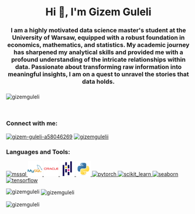 
<h1 align="center">Hi 👋, I'm Gizem Guleli</h1>


<h3 align="center">I am a highly motivated data science master's student at the University of Warsaw, equipped with a robust foundation in economics, mathematics, and statistics. My academic journey has sharpened my analytical skills and provided me with a profound understanding of the intricate relationships within data. Passionate about transforming raw information into meaningful insights, I am on a quest to unravel the stories that data holds.</h3>

<h3 align="left"></h3>
<h3 align="left"></h3>

<p align="left"> <img src="https://komarev.com/ghpvc/?username=gizemguleli&label=Profile%20views&color=0e75b6&style=flat" alt="gizemguleli" /> </p>

<p align="left"> <a href="https://twitter.com/" target="blank"><img src="https://img.shields.io/twitter/follow/?logo=twitter&style=for-the-badge" alt="" /></a> </p>


<h3 align="left">Connect with me:</h3>
<p align="left">
<a href="https://linkedin.com/in/gizem-guleli-a58046269" target="blank"><img align="center" src="https://raw.githubusercontent.com/rahuldkjain/github-profile-readme-generator/master/src/images/icons/Social/linked-in-alt.svg" alt="gizem-guleli-a58046269" height="30" width="40" /></a>
<a href="https://instagram.com/gizemgulelii" target="blank"><img align="center" src="https://raw.githubusercontent.com/rahuldkjain/github-profile-readme-generator/master/src/images/icons/Social/instagram.svg" alt="gizemgulelii" height="30" width="40" /></a>
</p>

<h3 align="left"></h3>
<h3 align="left"></h3>
<h3 align="left">Languages and Tools:</h3>
<p align="left"> <a href="https://www.microsoft.com/en-us/sql-server" target="_blank" rel="noreferrer"> <img src="https://www.svgrepo.com/show/303229/microsoft-sql-server-logo.svg" alt="mssql" width="40" height="40"/> </a> <a href="https://www.mysql.com/" target="_blank" rel="noreferrer"> <img src="https://raw.githubusercontent.com/devicons/devicon/master/icons/mysql/mysql-original-wordmark.svg" alt="mysql" width="40" height="40"/> </a> <a href="https://www.oracle.com/" target="_blank" rel="noreferrer"> <img src="https://raw.githubusercontent.com/devicons/devicon/master/icons/oracle/oracle-original.svg" alt="oracle" width="40" height="40"/> </a> <a href="https://pandas.pydata.org/" target="_blank" rel="noreferrer"> <img src="https://raw.githubusercontent.com/devicons/devicon/2ae2a900d2f041da66e950e4d48052658d850630/icons/pandas/pandas-original.svg" alt="pandas" width="40" height="40"/> </a> <a href="https://www.python.org" target="_blank" rel="noreferrer"> <img src="https://raw.githubusercontent.com/devicons/devicon/master/icons/python/python-original.svg" alt="python" width="40" height="40"/> </a> <a href="https://pytorch.org/" target="_blank" rel="noreferrer"> <img src="https://www.vectorlogo.zone/logos/pytorch/pytorch-icon.svg" alt="pytorch" width="40" height="40"/> </a> <a href="https://scikit-learn.org/" target="_blank" rel="noreferrer"> <img src="https://upload.wikimedia.org/wikipedia/commons/0/05/Scikit_learn_logo_small.svg" alt="scikit_learn" width="40" height="40"/> </a> <a href="https://seaborn.pydata.org/" target="_blank" rel="noreferrer"> <img src="https://seaborn.pydata.org/_images/logo-mark-lightbg.svg" alt="seaborn" width="40" height="40"/> </a> <a href="https://www.tensorflow.org" target="_blank" rel="noreferrer"> <img src="https://www.vectorlogo.zone/logos/tensorflow/tensorflow-icon.svg" alt="tensorflow" width="40" height="40"/> </a> </p>

<p><img align="left" src="https://github-readme-stats.vercel.app/api/top-langs?username=gizemguleli&show_icons=true&locale=en&layout=compact" alt="gizemguleli" /></p>

<p>&nbsp;<img align="center" src="https://github-readme-stats.vercel.app/api?username=gizemguleli&show_icons=true&locale=en" alt="gizemguleli" /></p>

<p><img align="center" src="https://github-readme-streak-stats.herokuapp.com/?user=gizemguleli&" alt="gizemguleli" /></p>

